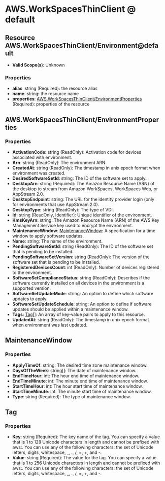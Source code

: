 # AWS.WorkSpacesThinClient @ default

## Resource AWS.WorkSpacesThinClient/Environment@default
* **Valid Scope(s)**: Unknown
### Properties
* **alias**: string (Required): the resource alias
* **name**: string: the resource name
* **properties**: [AWS.WorkSpacesThinClient/EnvironmentProperties](#awsworkspacesthinclientenvironmentproperties) (Required): properties of the resource

## AWS.WorkSpacesThinClient/EnvironmentProperties
### Properties
* **ActivationCode**: string (ReadOnly): Activation code for devices associated with environment.
* **Arn**: string (ReadOnly): The environment ARN.
* **CreatedAt**: string (ReadOnly): The timestamp in unix epoch format when environment was created.
* **DesiredSoftwareSetId**: string: The ID of the software set to apply.
* **DesktopArn**: string (Required): The Amazon Resource Name (ARN) of the desktop to stream from Amazon WorkSpaces, WorkSpaces Web, or AppStream 2.0.
* **DesktopEndpoint**: string: The URL for the identity provider login (only for environments that use AppStream 2.0).
* **DesktopType**: string (ReadOnly): The type of VDI.
* **Id**: string (ReadOnly, Identifier): Unique identifier of the environment.
* **KmsKeyArn**: string: The Amazon Resource Name (ARN) of the AWS Key Management Service key used to encrypt the environment.
* **MaintenanceWindow**: [MaintenanceWindow](#maintenancewindow): A specification for a time window to apply software updates.
* **Name**: string: The name of the environment.
* **PendingSoftwareSetId**: string (ReadOnly): The ID of the software set that is pending to be installed.
* **PendingSoftwareSetVersion**: string (ReadOnly): The version of the software set that is pending to be installed.
* **RegisteredDevicesCount**: int (ReadOnly): Number of devices registered to the environment.
* **SoftwareSetComplianceStatus**: string (ReadOnly): Describes if the software currently installed on all devices in the environment is a supported version.
* **SoftwareSetUpdateMode**: string: An option to define which software updates to apply.
* **SoftwareSetUpdateSchedule**: string: An option to define if software updates should be applied within a maintenance window.
* **Tags**: [Tag](#tag)[]: An array of key-value pairs to apply to this resource.
* **UpdatedAt**: string (ReadOnly): The timestamp in unix epoch format when environment was last updated.

## MaintenanceWindow
### Properties
* **ApplyTimeOf**: string: The desired time zone maintenance window.
* **DaysOfTheWeek**: string[]: The date of maintenance window.
* **EndTimeHour**: int: The hour end time of maintenance window.
* **EndTimeMinute**: int: The minute end time of maintenance window.
* **StartTimeHour**: int: The hour start time of maintenance window.
* **StartTimeMinute**: int: The minute start time of maintenance window.
* **Type**: string (Required): The type of maintenance window.

## Tag
### Properties
* **Key**: string (Required): The key name of the tag. You can specify a value that is 1 to 128 Unicode characters in length and cannot be prefixed with aws:. You can use any of the following characters: the set of Unicode letters, digits, whitespace, _, ., /, =, +, and -.
* **Value**: string (Required): The value for the tag. You can specify a value that is 1 to 256 Unicode characters in length and cannot be prefixed with aws:. You can use any of the following characters: the set of Unicode letters, digits, whitespace, _, ., /, =, +, and -.

